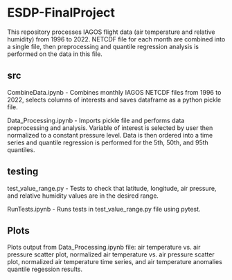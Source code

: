 # ESDP-FinalProject

This repository processes IAGOS flight data (air temperature and relative humidity) from 1996 to 2022. NETCDF file for each month are combined into a single file, then preprocessing and quantile regression analysis is performed on the data in this file.

## src
  CombineData.ipynb - Combines monthly IAGOS NETCDF files from 1996 to 2022, selects columns of interests and saves dataframe as a python pickle file.

  Data_Processing.ipynb - Imports pickle file and performs data preprocessing and analysis. Variable of interest is selected by user then normalized to a constant pressure level. Data is then ordered into a time series and quantile regression is performed for the 5th, 50th, and 95th quantiles. 

## testing 
  test_value_range.py - Tests to check that latitude, longitude, air pressure, and relative humidity values are in the desired range.

  RunTests.ipynb - Runs tests in test_value_range.py file using pytest.

## Plots
  Plots output from Data_Processing.ipynb file: air temperature vs. air pressure scatter plot, normalized air temperature vs. air pressure scatter plot, normalized air temperature time series, and air temperature anomalies quantile regession results. 
